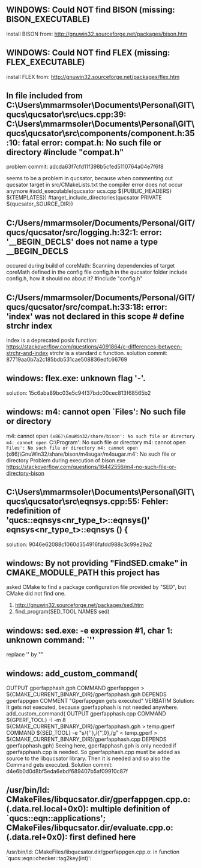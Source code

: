 ## WINDOWS: Could NOT find BISON (missing: BISON_EXECUTABLE)
install BISON from: http://gnuwin32.sourceforge.net/packages/bison.htm

## WINDOWS: Could NOT find FLEX (missing: FLEX_EXECUTABLE)
install FLEX from: http://gnuwin32.sourceforge.net/packages/flex.htm

## In file included from C:\Users\mmarmsoler\Documents\Personal\GIT\qucs\qucsator\src\ucs.cpp:39: C:\Users\mmarmsoler\Documents\Personal\GIT\qucs\qucsator\src\components/component.h:35:10: fatal error: compat.h: No such file or directory #include "compat.h"
problem commit: adcda63f7cfd11f398b5cfed5110764a04e7f6f8

seems to be a problem in qucsator, because when commenting out qucsator target in src/CMakeLists.txt the compiler error does not occur anymore
#add_executable(qucsator ucs.cpp ${PUBLIC_HEADERS} ${TEMPLATES})
#target_include_directories(qucsator PRIVATE ${qucsator_SOURCE_DIR})

## C:/Users/mmarmsoler/Documents/Personal/GIT/qucs/qucsator/src/logging.h:32:1: error: '__BEGIN_DECLS' does not name a type __BEGIN_DECLS
occured during build of coreMath: Scanning dependencies of target coreMath
defined in the config file config.h in the qucsator folder
include config.h, how it should no about it?
#include "config.h"

## C:/Users/mmarmsoler/Documents/Personal/GIT/qucs/qucsator/src/compat.h:33:18: error: 'index' was not declared in this scope # define strchr  index
index is a deprecated posix function: https://stackoverflow.com/questions/4091864/c-differences-between-strchr-and-index
strchr is a standard c function.
solution commit: 87719aa0b7a2c185bdb531cae508836edfc66769

## windows: flex.exe: unknown flag '-'.
solution: 15c6aba89bc03e5c94f37bdc00cec813f68565b2

## windows: m4: cannot open `Files': No such file or directory
m4: cannot open `(x86)\GnuWin32/share/bison': No such file or directory
m4: cannot open `C:\Program': No such file or directory
m4: cannot open `Files': No such file or directory
m4: cannot open `(x86)\GnuWin32/share/bison/m4sugar/m4sugar.m4': No such file or directory
Problem during execution of bison.exe
https://stackoverflow.com/questions/16442556/m4-no-such-file-or-directory-bison

## C:\Users\mmarmsoler\Documents\Personal\GIT\qucs\qucsator\src\eqnsys.cpp:55: Fehler: redefinition of 'qucs::eqnsys<nr_type_t>::eqnsys()' eqnsys<nr_type_t>::eqnsys () {
solution: 9046e62088c1060d354916fafdd988c3c99e29a2

## windows: By not providing "FindSED.cmake" in CMAKE_MODULE_PATH this project has
  asked CMake to find a package configuration file provided by "SED", but
  CMake did not find one.
  
 1) http://gnuwin32.sourceforge.net/packages/sed.htm
 2) find_program(SED_TOOL NAMES sed)

## windows: sed.exe: -e expression #1, char 1: unknown command: `''
replace '' by ""

## windows: add_custom_command(
  OUTPUT gperfapphash.gph
  COMMAND gperfappgen > ${CMAKE_CURRENT_BINARY_DIR}/gperfapphash.gph
  DEPENDS gperfappgen
  COMMENT "Gperfappgen gets executed"
  VERBATIM
Solution: It gets not executed, because gperfapphash is not needed anywhere. 
add_custom_command(
  OUTPUT gperfapphash.cpp
  COMMAND ${GPERF_TOOL} -I -m 8 ${CMAKE_CURRENT_BINARY_DIR}/gperfapphash.gph >
          temp.gperf
  COMMAND ${SED_TOOL} -e "s/{''},/{'',0},/g" < temp.gperf >
          ${CMAKE_CURRENT_BINARY_DIR}/gperfapphash.cpp
  DEPENDS gperfapphash.gph)
Seeing here, gperfapphash.gph is only needed if gperfapphash.cpp is needed.
So gperfapphash.cpp must be added as source to the libqucsator library. Then it is needed and so also the Command gets executed.
Solution commit: d4e6b0d0d8bf5eda6ebdf689407b5af09910c87f

## /usr/bin/ld: CMakeFiles/libqucsator.dir/gperfappgen.cpp.o:(.data.rel.local+0x0): multiple definition of `qucs::eqn::applications'; CMakeFiles/libqucsator.dir/evaluate.cpp.o:(.data.rel+0x0): first defined here
/usr/bin/ld: CMakeFiles/libqucsator.dir/gperfappgen.cpp.o: in function `qucs::eqn::checker::tag2key(int)':


